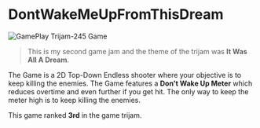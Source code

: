 # DontWakeMeUpFromThisDream
![GamePlay](https://raw.github.com/SSJAbatron/DontWakeMeUpFromThisDream/main/Screenshot(386).png)
Trijam-245 Game
> This is my second game jam and the theme of the trijam was __It Was All A Dream__.

The Game is a 2D Top-Down Endless shooter where your objective is to keep killing the enemies. The Game features a __Don't Wake Up Meter__ which reduces overtime and even further if you get hit. The only way to keep the meter high is to keep killing the enemies.

This game ranked __3rd__ in the game trijam.
